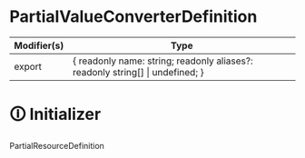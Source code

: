 # PartialValueConverterDefinition

| Modifier(s)                            | Type                     |
|----------------------------------------|--------------------------|
| export | { readonly name: string; readonly aliases?: readonly string[] &#124; undefined; } |

# &#128712; Initializer

PartialResourceDefinition